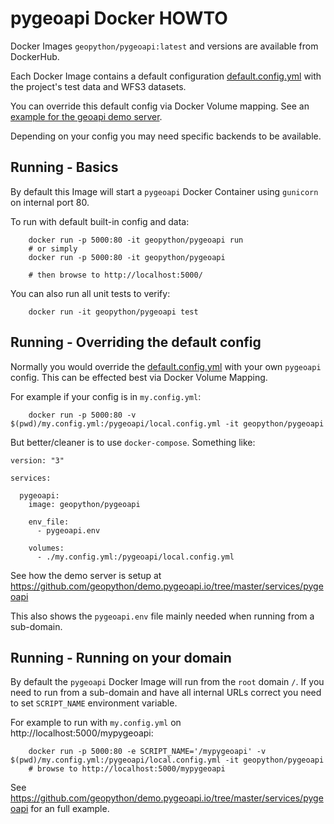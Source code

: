 # pygeoapi Docker HOWTO

Docker Images `geopython/pygeoapi:latest` and versions are available from DockerHub.

Each Docker Image contains a default configuration [default.config.yml](default.config.yml)
with the project's test data and WFS3 datasets.

You can override this default config via Docker Volume mapping.
See an [example for the geoapi demo server](https://github.com/geopython/demo.pygeoapi.io/tree/master/services/pygeoapi).

Depending on your config you may need specific backends to be available.

## Running - Basics

By default this Image will start a `pygeoapi` Docker Container 
using `gunicorn` on internal port 80.

To run with default built-in config and data:

```
	docker run -p 5000:80 -it geopython/pygeoapi run
	# or simply
	docker run -p 5000:80 -it geopython/pygeoapi
	
    # then browse to http://localhost:5000/
```

You can also run all unit tests to verify:

```
	docker run -it geopython/pygeoapi test
```

## Running - Overriding the default config

Normally you would override the [default.config.yml](default.config.yml) with your own `pygeoapi` config.
This can be effected best via Docker Volume Mapping.

For example if your config is in `my.config.yml`:

```
	docker run -p 5000:80 -v $(pwd)/my.config.yml:/pygeoapi/local.config.yml -it geopython/pygeoapi
```

But better/cleaner is to use `docker-compose`. Something like:

```
version: "3"

services:

  pygeoapi:
    image: geopython/pygeoapi

    env_file:
      - pygeoapi.env

    volumes:
      - ./my.config.yml:/pygeoapi/local.config.yml

```

See how the demo server is setup at
https://github.com/geopython/demo.pygeoapi.io/tree/master/services/pygeoapi

This also shows the `pygeoapi.env` file mainly needed when running from a sub-domain.
 
## Running - Running on your domain

By default the `pygeoapi` Docker Image will run from the `root` domain `/`.
If you need to run from a sub-domain and have all internal URLs correct
you need to set `SCRIPT_NAME` environment variable.
  
For example to run with `my.config.yml` on http://localhost:5000/mypygeoapi:

```
	docker run -p 5000:80 -e SCRIPT_NAME='/mypygeoapi' -v $(pwd)/my.config.yml:/pygeoapi/local.config.yml -it geopython/pygeoapi
	# browse to http://localhost:5000/mypygeoapi
```

See https://github.com/geopython/demo.pygeoapi.io/tree/master/services/pygeoapi
for an full example.



